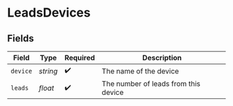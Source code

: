 # LeadsDevices


## Fields

| Field                                | Type                                 | Required                             | Description                          |
| ------------------------------------ | ------------------------------------ | ------------------------------------ | ------------------------------------ |
| `device`                             | *string*                             | :heavy_check_mark:                   | The name of the device               |
| `leads`                              | *float*                              | :heavy_check_mark:                   | The number of leads from this device |